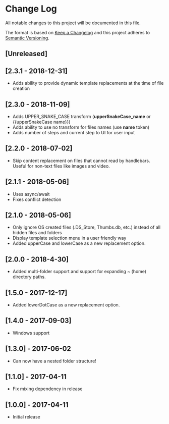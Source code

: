 # Change Log

All notable changes to this project will be documented in this file.

The format is based on [Keep a Changelog](http://keepachangelog.com/) and this
project adheres to [Semantic Versioning](http://semver.org/).

## [Unreleased]

## [2.3.1 - 2018-12-31]

* Adds ability to provide dynamic template replacements at the time of file creation

## [2.3.0 - 2018-11-09]

* Adds UPPER_SNAKE_CASE transform (__upperSnakeCase_name__ or {{upperSnakeCase name}})
* Adds ability to use no transform for files names (use __name__ token)
* Adds number of steps and current step to UI for user input

## [2.2.0 - 2018-07-02]

* Skip content replacement on files that cannot read by handlebars. Useful for non-text files like images and video.

## [2.1.1 - 2018-05-06]

* Uses async/await
* Fixes conflict detection

## [2.1.0 - 2018-05-06]
 
* Only ignore OS created files (.DS_Store, Thumbs.db, etc.) instead of all hidden files and folders
* Display template selection menu in a user friendly way
* Added upperCase and lowerCase as a new replacement option.

## [2.0.0 - 2018-4-30]

* Added multi-folder support and support for expanding ~ (home) directory paths.

## [1.5.0 - 2017-12-17]

* Added lowerDotCase as a new replacement option.

## [1.4.0 - 2017-09-03]

* Windows support

## [1.3.0] - 2017-06-02

* Can now have a nested folder structure!

## [1.1.0] - 2017-04-11

* Fix mixing dependency in release

## [1.0.0] - 2017-04-11

* Initial release
